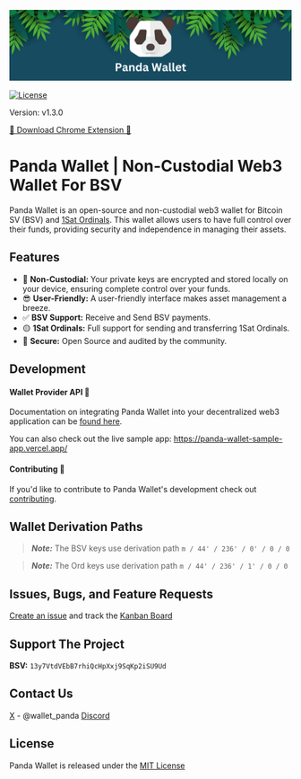 ![Example Image](/public/banner.png)

[![License](https://img.shields.io/badge/License-MIT-blue.svg)](https://opensource.org/licenses/MIT)

Version: v1.3.0

<a href="https://chrome.google.com/webstore/detail/panda-wallet/mlbnicldlpdimbjdcncnklfempedeipj" target="_blank">🐼 Download Chrome Extension 🐼</a>

# Panda Wallet | Non-Custodial Web3 Wallet For BSV

Panda Wallet is an open-source and non-custodial web3 wallet for Bitcoin SV (BSV) and [1Sat Ordinals](https://docs.1satordinals.com/). This wallet allows users to have full control over their funds, providing security and independence in managing their assets.

## Features

- 🔑 **Non-Custodial:** Your private keys are encrypted and stored locally on your device, ensuring complete control over your funds.
- 😎 **User-Friendly:** A user-friendly interface makes asset management a breeze.
- ✅ **BSV Support:** Receive and Send BSV payments.
- 🟡 **1Sat Ordinals:** Full support for sending and transferring 1Sat Ordinals.
- 🔐 **Secure:** Open Source and audited by the community.

## Development

#### Wallet Provider API 🚀

Documentation on integrating Panda Wallet into your decentralized web3 application can be [found here](https://panda-wallet.gitbook.io/provider-api/).

You can also check out the live sample app: https://panda-wallet-sample-app.vercel.app/

#### Contributing 🙌

If you'd like to contribute to Panda Wallet's development check out [contributing](CONTRIBUTING.md).

## Wallet Derivation Paths

> _**Note:**_ The BSV keys use derivation path `m / 44' / 236' / 0' / 0 / 0`

> _**Note:**_ The Ord keys use derivation path `m / 44' / 236' / 1' / 0 / 0`

## Issues, Bugs, and Feature Requests

[Create an issue](https://github.com/Panda-Wallet/panda-wallet/issues) and track the [Kanban Board](https://github.com/orgs/Panda-Wallet/projects/1)

## Support The Project

**BSV:** `13y7VtdVEbB7rhiQcHpXxj9SqKp2iSU9Ud`

## Contact Us

[X](https://twitter.com/wallet_panda) - @wallet_panda
[Discord](https://discord.gg/qHs6hTkmsf)

## License

Panda Wallet is released under the [MIT License](https://opensource.org/licenses/MIT)
